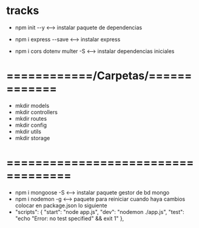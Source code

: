 # tracks
- npm init --y                  <--> instalar paquete de dependencias
- npm i express --save          <--> instalar express

- npm i cors dotenv multer -S  <--> instalar dependencias iniciales

# ============/Carpetas/=============
- mkdir models
- mkdir controllers
- mkdir routes
- mkdir config
- mkdir utils
- mkdir storage
# ===================================

- npm i mongoose -S            <--> instalar paquete gestor de bd mongo
- npm i nodemon -g             <--> paquete para reiniciar cuando haya cambios colocar en package.json lo siguiente
- "scripts": {
        "start": "node app.js",
    	"dev": "nodemon ./app.js",
     	"test": "echo \"Error: no test specified\" && exit 1"
    },